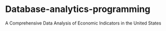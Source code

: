 # Database-analytics-programming
A Comprehensive Data Analysis of Economic Indicators in the United States
